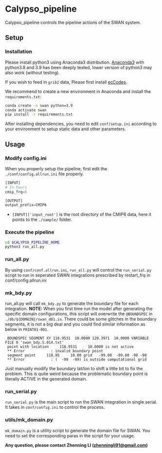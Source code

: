 # Calypso_pipeline

Calypso_pipeline controls the pipeline actions of the SWAN system.

## Setup

### Installation
Please install python3 using Anaconda3 distribution. [Anaconda3](https://www.anaconda.com/products/individual) with python3.8 and 3.9 has been deeply tested, lower version of python3 may also work (without testing).

If you wish to feed in `grib2` data, Please first install [ecCodes](https://confluence.ecmwf.int/display/ECC/ecCodes+Home).

We recommend to create a new environment in Anaconda and install the `requirements.txt`:

```bash
conda create -n swan python=3.9
conda activate swan
pip install -r requirements.txt
```

After installing dependencies, you need to edit `conf/setup.ini` according to your environment to setup static data and other parameters.

## Usage

### Modify config.ini

When you properly setup the pipeline, first edit the `./conf/config.allrun.ini` file properly.

``` python
[INPUT]
# In hours
cmip_frq=6

[OUTPUT]
output_prefix=CMIP6 
``` 
* `[INPUT]['input_root']` is the root directory of the CMIP6 data, here it points to the `./sample/` folder.

### Execute the pipeline
```bash
cd $CALYPSO_PIPELINE_HOME
python3 run_all.py
```

### run_all.py
By using `conf/conf.allrun.ini`, `run_all.py` will control the `run_serial.py` script to run in seperated SWAN integrations
prescribed by restart_frq in conf/config.allrun.ini

### mk_bdy.py
run_all.py will call `mk_bdy.py` to generate the boundary file for each integration.
**NOTE:** When you first time run the model after generating the specific domain configurations, this script will overwrite the `@BOUNDSPEC` in `./db/${DOMAIN}/swan_d01.in`.
There could be some glitches in the boundary segments, it is not a big deal and you could find similar information as below in `PRINT01-001`.
```
 BOUNDSPEC SEGMENT XY 118.9531  10.0000 120.3971  10.0000 VARIABLE FILE 0 'swan_bdy.S.014.txt'
 point with location     118.9531     10.0000 is not active
 ** Error            : invalid boundary point
 segment point     118.95     10.00 grid   -99.00  -99.00 -98 -98
 ** Error            : (  -99  -99) is outside computational grid
```
Just manually modify the boundary lat/lon to shift a little bit to fix the problem. This is quite weird because the problematic boundary point is literally ACTIVE in the generated domain.

### run_serial.py
`run_serial.py` is the main script to run the SWAN integration in single serial. It takes in `conf/config.ini` to control the process.

### utils/mk_domain.py
`mk_domain.py` is a utility script to generate the domain file for SWAN. You need to set the corresponding paras in the script for your usage.


**Any question, please contact Zhenning LI (zhenningli91@gmail.com)**

